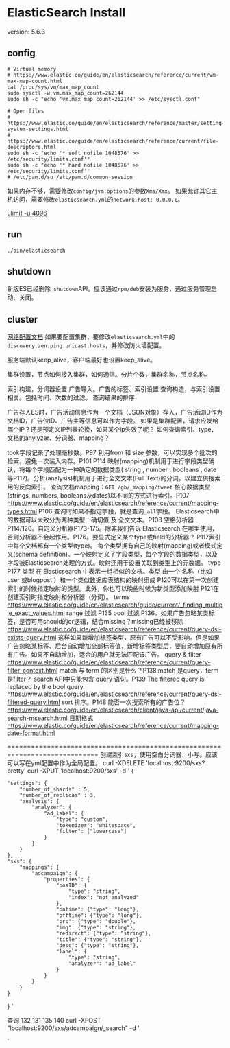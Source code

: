 # ElasticSearch Install

version: 5.6.3

## config

```shell
# Virtual memory
# https://www.elastic.co/guide/en/elasticsearch/reference/current/vm-max-map-count.html
cat /proc/sys/vm/max_map_count
sudo sysctl -w vm.max_map_count=262144
sudo sh -c "echo 'vm.max_map_count=262144' >> /etc/sysctl.conf"

# Open files
# https://www.elastic.co/guide/en/elasticsearch/reference/master/setting-system-settings.html
# https://www.elastic.co/guide/en/elasticsearch/reference/current/file-descriptors.html
sudo sh -c "echo '* soft nofile 1048576' >> /etc/security/limits.conf'"
sudo sh -c "echo '* hard nofile 1048576' >> /etc/security/limits.conf'"
# /etc/pam.d/su /etc/pam.d/common-session
```
如果内存不够，需要修改`config/jvm.options`的参数`Xms/Xmx`。
如果允许其它主机访问，需要修改`elasticsearch.yml`的`network.host: 0.0.0.0`。

[ulimit -u 4096](https://www.elastic.co/guide/en/elasticsearch/reference/current/max-number-of-threads.html)


## run

`./bin/elasticsearch`

## shutdown

新版ES已经删除`_shutdown`API。应该通过`rpm/deb`安装为服务，通过服务管理启动、关闭。

## cluster

[网络配置文档](https://www.elastic.co/guide/en/elasticsearch/reference/current/modules-network.html)
如果要配置集群，要修改`elasticsearch.yml`中的`discovery.zen.ping.unicast.hosts`，并修改防火墙配置。




服务端默认keep_alive，客户端最好也设置keep_alive。




集群设置，节点如何接入集群，如何通信。分片个数，集群名称，节点名称。

索引构建，分词器设置
广告导入。广告的标签、索引设置
查询构造，与索引设置相关。包括时间、次数的过滤。
查询结果的排序


广告存入ES时，广告活动信息作为一个文档（JSON对象）存入，广告活动ID作为文档ID，广告位ID、广告主等信息可以作为字段。
如果是集群配置，请求应发给哪个IP？还是预定义IP列表轮换，如果某个ip失效了呢？
如何查询索引、type、文档的anylyzer、分词器、mapping？

took字段记录了处理毫秒数。P97
利用from 和 size 参数，可以实现多个批次的检索，避免一次装入内存。P101
P114 映射(mapping)机制用于进行字段类型确认，将每个字段匹配为一种确定的数据类型( string , number , booleans , date 等P117)。分析(analysis)机制用于进行全文文本(Full Text)的分词，以建立供搜索用的反向索引。
	查询文档mapping：`GET /gb/_mapping/tweet`
	核心数据类型(strings, numbers, booleans及dates)以不同的方式进行索引。P107
	https://www.elastic.co/guide/en/elasticsearch/reference/current/mapping-types.html
P106 查询时如果不指定字段，就是查询`_all`字段。
Elasticsearch中的数据可以大致分为两种类型：确切值 及 全文文本。P108
空格分析器P114/120。自定义分析器P173-175。除非我们告诉 Elasticsearch 在哪里使用，否则分析器不会起作用。P176。要显式定义某个type或field的分析器？
P117索引中每个文档都有一个类型(type)。 每个类型拥有自己的映射(mapping)或者模式定义(schema definition)。一个映射定义了字段类型，每个字段的数据类型，以及字段被Elasticsearch处理的方式。映射还用于设置关联到类型上的元数据。
type P177 类型 在 Elasticsearch 中表示一组相似的文档。类型 由一个 名称（比如 user 或blogpost ）和一个类似数据库表结构的映射组成
P120可以在第一次创建索引的时候指定映射的类型。此外，你也可以晚些时候为新类型添加映射
P121在创建索引时指定映射和分析器（分词）。
terms https://www.elastic.co/guide/cn/elasticsearch/guide/current/_finding_multiple_exact_values.html
range 过滤 P135
bool 过滤 P136。如果广告忽略某类标签，是否可用should的or逻辑，结合missing？missing已经被移除 https://www.elastic.co/guide/en/elasticsearch/reference/current/query-dsl-exists-query.html
	这样如果新增加标签类型，原有广告可以不受影响。但是如果广告忽略某标签、后台自动增加全部标签值，新增标签类型后，要自动增加原有所有广告。如果不自动增加，适合的用户就无法匹配该广告。
query & filter https://www.elastic.co/guide/en/elasticsearch/reference/current/query-filter-context.html
match 与 term 的区别是什么？P138.match 是query，term是filter？
search API中只能包含 query 语句。P139
The filtered query is replaced by the bool query. https://www.elastic.co/guide/en/elasticsearch/reference/current/query-dsl-filtered-query.html
sort 排序。P148
能否一次搜索所有的广告位？ https://www.elastic.co/guide/en/elasticsearch/client/java-api/current/java-search-msearch.html
日期格式 https://www.elastic.co/guide/en/elasticsearch/reference/current/mapping-date-format.html



=============================================================================
创建索引sxs，使用空白分词器、小写。应该可以写在yml配置中作为全局配置。
curl -XDELETE 'localhost:9200/sxs?pretty'
curl -XPUT 'localhost:9200/sxs' -d '
{

	"settings": {
		"number_of_shards" : 5,
		"number_of_replicas" : 3,
		"analysis": {
			"analyzer": {
				"ad_label": {
					"type": "custom",
					"tokenizer": "whitespace",
					"filter": ["lowercase"]
				}
			}
		}
	},
	"sxs": {
		"mappings": {
			"adcampaign": {
				"properties": {
					"posID": {
						"type": "string",
						"index": "not_analyzed"
					},
					"ontime": {"type": "long"},
					"offtime": {"type": "long"},
					"prc": {"type": "double"},
					"img": {"type": "string"},
					"redirect": {"type": "string"},
					"title": {"type": "string"},
					"desc": {"type": "string"},
					"label": {
						"type": "string",
						"analyzer": "ad_label"
					}
				}
			}
		}
	}
}
'





查询 132 131 135 140
curl -XPOST "localhost:9200/sxs/adcampaign/_search" -d '

'










